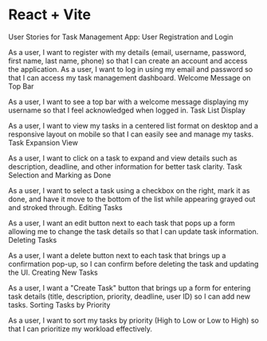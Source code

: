 # React + Vite
User Stories for Task Management App:
User Registration and Login

As a user, I want to register with my details (email, username, password, first name, last name, phone) so that I can create an account and access the application.
As a user, I want to log in using my email and password so that I can access my task management dashboard.
Welcome Message on Top Bar

As a user, I want to see a top bar with a welcome message displaying my username so that I feel acknowledged when logged in.
Task List Display

As a user, I want to view my tasks in a centered list format on desktop and a responsive layout on mobile so that I can easily see and manage my tasks.
Task Expansion View

As a user, I want to click on a task to expand and view details such as description, deadline, and other information for better task clarity.
Task Selection and Marking as Done

As a user, I want to select a task using a checkbox on the right, mark it as done, and have it move to the bottom of the list while appearing grayed out and stroked through.
Editing Tasks

As a user, I want an edit button next to each task that pops up a form allowing me to change the task details so that I can update task information.
Deleting Tasks

As a user, I want a delete button next to each task that brings up a confirmation pop-up, so I can confirm before deleting the task and updating the UI.
Creating New Tasks

As a user, I want a "Create Task" button that brings up a form for entering task details (title, description, priority, deadline, user ID) so I can add new tasks.
Sorting Tasks by Priority

As a user, I want to sort my tasks by priority (High to Low or Low to High) so that I can prioritize my workload effectively.

